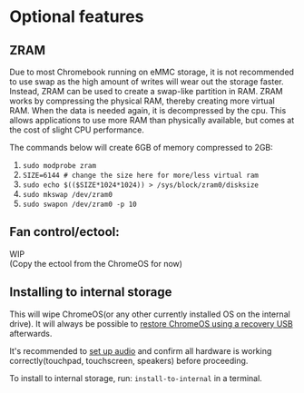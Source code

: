 # Optional features

## ZRAM

Due to most Chromebook running on eMMC storage, it is not recommended to use swap as the high amount of writes will wear
out the storage faster. Instead, ZRAM can be used to create a swap-like partition in RAM.
ZRAM works by compressing the physical RAM, thereby creating more virtual RAM. When the data is needed again, it is
decompressed by the cpu. This allows applications to use more RAM than physically available, but comes at the cost of
slight CPU performance.

The commands below will create 6GB of memory compressed to 2GB:

1. ``sudo modprobe zram``
2. ``SIZE=6144 # change the size here for more/less virtual ram``
3. ``sudo echo $(($SIZE*1024*1024)) > /sys/block/zram0/disksize``
4. ``sudo mkswap /dev/zram0``
5. ``sudo swapon /dev/zram0 -p 10``

## Fan control/ectool:

WIP  
(Copy the ectool from the ChromeOS for now)

## Installing to internal storage

This will wipe ChromeOS(or any other currently installed OS on the internal drive). It will always be possible
to [restore ChromeOS using a recovery USB](https://support.google.com/chromebook/answer/1080595?hl=en) afterwards.

It's recommended to [set up audio](/setup-pages/audio.md) and confirm all hardware is working correctly(touchpad,
touchscreen, speakers) before proceeding.

To install to internal storage, run: ``install-to-internal`` in a terminal.

